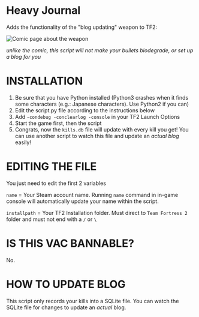 # Heavy Journal

Adds the functionality of the "blog updating" weapon to TF2:

![Comic page about the weapon](https://i.imgur.com/Hf8fLHB.png)

*unlike the comic, this script will not make your bullets biodegrade, or set up a blog for you*

# INSTALLATION

1. Be sure that you have Python installed (Python3 crashes when it finds some characters (e.g.: Japanese characters). Use Python2 if you can)
2. Edit the script.py file according to the instructions below
3. Add `-condebug -conclearlog -console` in your TF2 Launch Options
4. Start the game first, then the script
5. Congrats, now the `kills.db` file will update with every kill you get! You can use another script to watch this file and update an *actual blog* easily!

# EDITING THE FILE

You just need to edit the first 2 variables

`name` = Your Steam account name. Running `name` command in in-game console will automatically update your name within the script.

`installpath` = Your TF2 Installation folder. Must direct to `Team Fortress 2` folder and must not end with a `/` or `\`

# IS THIS VAC BANNABLE?

No.

# HOW TO UPDATE BLOG

This script only records your kills into a SQLite file. You can watch the SQLite file for changes to update an *actual* blog.
